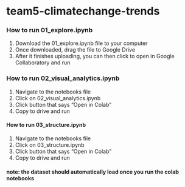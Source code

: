 # team5-climatechange-trends

### How to run 01_explore.ipynb
1. Download the 01_explore.ipynb file to your computer
2. Once downloaded, drag the file to Google Drive
3. After it finishes uploading, you can then click to open in Google Collaboratory and run

### How to run 02_visual_analytics.ipynb
1. Navigate to the notebooks file
2. Click on 02_visual_analytics.ipynb
3. Click button that says “Open in Colab”
4. Copy to drive and run

#### How to run 03_structure.ipynb
1. Navigate to the notebooks file
2. Click on 03_structure.ipynb
3. Click button that says “Open in Colab”
4. Copy to drive and run

#### note: the dataset should automatically load once you run the colab notebooks
